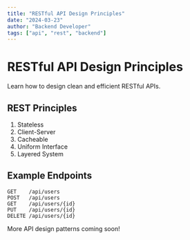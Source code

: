 ```yaml
---
title: "RESTful API Design Principles"
date: "2024-03-23"
author: "Backend Developer"
tags: ["api", "rest", "backend"]
---
```


# RESTful API Design Principles

Learn how to design clean and efficient RESTful APIs.

## REST Principles

1. Stateless
2. Client-Server
3. Cacheable
4. Uniform Interface
5. Layered System

## Example Endpoints

```http
GET    /api/users
POST   /api/users
GET    /api/users/{id}
PUT    /api/users/{id}
DELETE /api/users/{id}
```

More API design patterns coming soon!